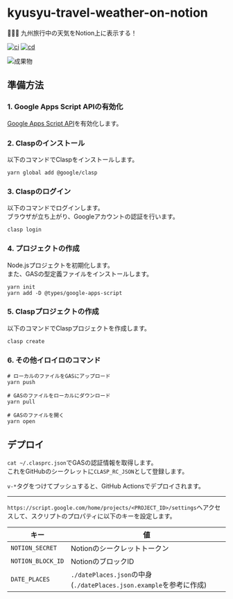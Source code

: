 # kyusyu-travel-weather-on-notion

📸📸📸 九州旅行中の天気をNotion上に表示する！  

[![ci](https://github.com/osawa-koki/kyusyu-travel-weather-on-notion/actions/workflows/ci.yml/badge.svg)](https://github.com/osawa-koki/kyusyu-travel-weather-on-notion/actions/workflows/ci.yml)
[![cd](https://github.com/osawa-koki/kyusyu-travel-weather-on-notion/actions/workflows/cd.yml/badge.svg)](https://github.com/osawa-koki/kyusyu-travel-weather-on-notion/actions/workflows/cd.yml)

![成果物](./fruit.gif)  

## 準備方法

### 1. Google Apps Script APIの有効化

[Google Apps Script API](https://script.google.com/home/usersettings)を有効化します。  

### 2. Claspのインストール

以下のコマンドでClaspをインストールします。  

```shell
yarn global add @google/clasp
```

### 3. Claspのログイン

以下のコマンドでログインします。  
ブラウザが立ち上がり、Googleアカウントの認証を行います。  

```shell
clasp login
```

### 4. プロジェクトの作成

Node.jsプロジェクトを初期化します。  
また、GASの型定義ファイルをインストールします。  

```shell
yarn init
yarn add -D @types/google-apps-script
```

### 5. Claspプロジェクトの作成

以下のコマンドでClaspプロジェクトを作成します。  

```shell
clasp create
```

### 6. その他イロイロのコマンド

```shell
# ローカルのファイルをGASにアップロード
yarn push

# GASのファイルをローカルにダウンロード
yarn pull

# GASのファイルを開く
yarn open
```

## デプロイ

`cat ~/.clasprc.json`でGASの認証情報を取得します。  
これをGitHubのシークレットに`CLASP_RC_JSON`として登録します。  

`v-*`タグをつけてプッシュすると、GitHub Actionsでデプロイされます。  

---

`https://script.google.com/home/projects/<PROJECT_ID>/settings`へアクセスして、スクリプトのプロパティに以下のキーを設定します。  

| キー | 値 |
| --- | --- |
| `NOTION_SECRET` | Notionのシークレットトークン |
| `NOTION_BLOCK_ID` | NotionのブロックID |
| `DATE_PLACES` | `./datePlaces.json`の中身 (`./datePlaces.json.example`を参考に作成) |
